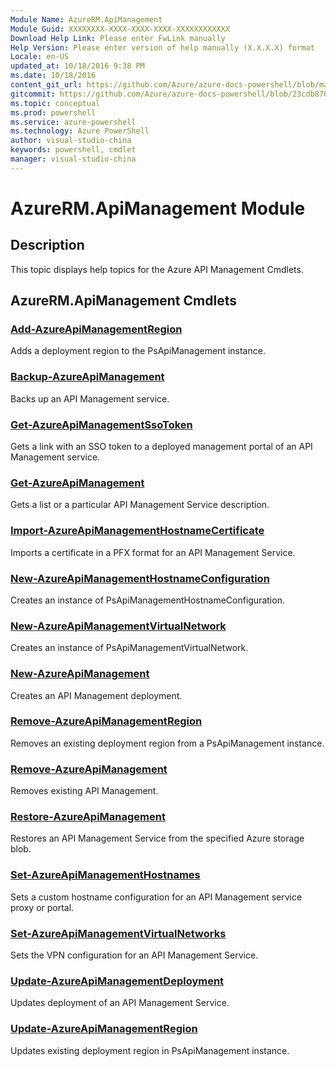 ```yaml
---
Module Name: AzureRM.ApiManagement
Module Guid: XXXXXXXX-XXXX-XXXX-XXXX-XXXXXXXXXXXX
Download Help Link: Please enter FwLink manually
Help Version: Please enter version of help manually (X.X.X.X) format
Locale: en-US
updated_at: 10/18/2016 9:38 PM
ms.date: 10/18/2016
content_git_url: https://github.com/Azure/azure-docs-powershell/blob/master/azureps-cmdlets-docs/ResourceManager/AzureRM.ApiManagement/v0.9.8/AzureRM.ApiManagement.md
gitcommit: https://github.com/Azure/azure-docs-powershell/blob/23cdb8705d4ab9807c0e21b238f3b134a7d49c7d/azureps-cmdlets-docs/ResourceManager/AzureRM.ApiManagement/v0.9.8/AzureRM.ApiManagement.md
ms.topic: conceptual
ms.prod: powershell
ms.service: azure-powershell
ms.technology: Azure PowerShell
author: visual-studio-china
keywords: powershell, cmdlet
manager: visual-studio-china
---
```


# AzureRM.ApiManagement Module
## Description
This topic displays help topics for the Azure API Management Cmdlets. 

## AzureRM.ApiManagement Cmdlets
### [Add-AzureApiManagementRegion](.\Add-AzureApiManagementRegion.md)
Adds a deployment region to the PsApiManagement instance.


### [Backup-AzureApiManagement](.\Backup-AzureApiManagement.md)
Backs up an API Management service.


### [Get-AzureApiManagementSsoToken](.\Get-AzureApiManagementSsoToken.md)
Gets a link with an SSO token to a deployed management portal of an API Management service.


### [Get-AzureApiManagement](.\Get-AzureApiManagement.md)
Gets a list or a particular API Management Service description.


### [Import-AzureApiManagementHostnameCertificate](.\Import-AzureApiManagementHostnameCertificate.md)
Imports a certificate in a PFX format for an API Management Service.


### [New-AzureApiManagementHostnameConfiguration](.\New-AzureApiManagementHostnameConfiguration.md)
Creates an instance of PsApiManagementHostnameConfiguration.


### [New-AzureApiManagementVirtualNetwork](.\New-AzureApiManagementVirtualNetwork.md)
Creates an instance of PsApiManagementVirtualNetwork.


### [New-AzureApiManagement](.\New-AzureApiManagement.md)
Creates an API Management deployment.


### [Remove-AzureApiManagementRegion](.\Remove-AzureApiManagementRegion.md)
Removes an existing deployment region from a PsApiManagement instance.


### [Remove-AzureApiManagement](.\Remove-AzureApiManagement.md)
Removes existing API Management.


### [Restore-AzureApiManagement](.\Restore-AzureApiManagement.md)
Restores an API Management Service from the specified Azure storage blob.


### [Set-AzureApiManagementHostnames](.\Set-AzureApiManagementHostnames.md)
Sets a custom hostname configuration for an API Management service proxy or portal.


### [Set-AzureApiManagementVirtualNetworks](.\Set-AzureApiManagementVirtualNetworks.md)
Sets the VPN configuration for an API Management Service.


### [Update-AzureApiManagementDeployment](.\Update-AzureApiManagementDeployment.md)
Updates deployment of an API Management Service.


### [Update-AzureApiManagementRegion](.\Update-AzureApiManagementRegion.md)
Updates existing deployment region in PsApiManagement instance.



